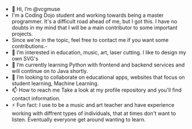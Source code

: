 - 👋 Hi, I’m @vcgmuse
- I'm a Coding Dojo student and working towards being a master programmer. It's a difficult road ahead of me, but I got this. I have no doubts in my mind that I will be a main contributor to some important projects.
- Since we're in the topic, feel free to contact me if you want some contributions.- 
- 👀 I’m interested in education, music, art, laser cutting. I like to design my own SVG's
- 🌱 I’m currently learning Python with frontend and backend services and will continue on to Java shortly. 
- 💞️ I’m looking to collaborate on educational apps, websites that focus on student learning, Machine Learning.
- 📫 How to reach me Take a look at my profile repository and you'll find contact information.
- ⚡ Fun fact: I use to be a music and art teacher and have experience working with diffrent types of individuals, that at times don't want to listen. Eventually everyone get around wanting to learn. 

<!---
vcgmuse/vcgmuse is a ✨ special ✨ repository because its `README.md` (this file) appears on your GitHub profile.
You can click the Preview link to take a look at your changes.
--->
